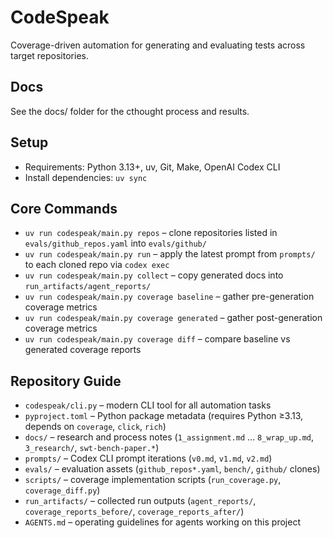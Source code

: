 # CodeSpeak

Coverage-driven automation for generating and evaluating tests across target repositories.

## Docs
See the docs/ folder for the cthought process and results.

## Setup
- Requirements: Python 3.13+, uv, Git, Make, OpenAI Codex CLI
- Install dependencies: `uv sync`

## Core Commands
- `uv run codespeak/main.py repos` – clone repositories listed in `evals/github_repos.yaml` into `evals/github/`
- `uv run codespeak/main.py run` – apply the latest prompt from `prompts/` to each cloned repo via `codex exec`
- `uv run codespeak/main.py collect` – copy generated docs into `run_artifacts/agent_reports/`
- `uv run codespeak/main.py coverage baseline` – gather pre-generation coverage metrics
- `uv run codespeak/main.py coverage generated` – gather post-generation coverage metrics
- `uv run codespeak/main.py coverage diff` – compare baseline vs generated coverage reports

## Repository Guide
- `codespeak/cli.py` – modern CLI tool for all automation tasks
- `pyproject.toml` – Python package metadata (requires Python ≥3.13, depends on `coverage`, `click`, `rich`)
- `docs/` – research and process notes (`1_assignment.md` … `8_wrap_up.md`, `3_research/`, `swt-bench-paper.*`)
- `prompts/` – Codex CLI prompt iterations (`v0.md`, `v1.md`, `v2.md`)
- `evals/` – evaluation assets (`github_repos*.yaml`, `bench/`, `github/` clones)
- `scripts/` – coverage implementation scripts (`run_coverage.py`, `coverage_diff.py`)
- `run_artifacts/` – collected run outputs (`agent_reports/`, `coverage_reports_before/`, `coverage_reports_after/`)
- `AGENTS.md` – operating guidelines for agents working on this project
